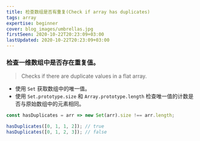 ```yaml
---
title: 检查数组是否有重复(Check if array has duplicates)
tags: array
expertise: beginner
cover: blog_images/umbrellas.jpg
firstSeen: 2020-10-22T20:23:09+03:00
lastUpdated: 2020-10-22T20:23:09+03:00
---
```


### 检查一维数组中是否存在重复值。
> Checks if there are duplicate values in a flat array.

- 使用 `Set` 获取数组中的唯一值。
- 使用 `Set.prototype.size` 和 `Array.prototype.length` 检查唯一值的计数是否与原始数组中的元素相同。

```js
const hasDuplicates = arr => new Set(arr).size !== arr.length;
```

```js
hasDuplicates([0, 1, 1, 2]); // true
hasDuplicates([0, 1, 2, 3]); // false
```
